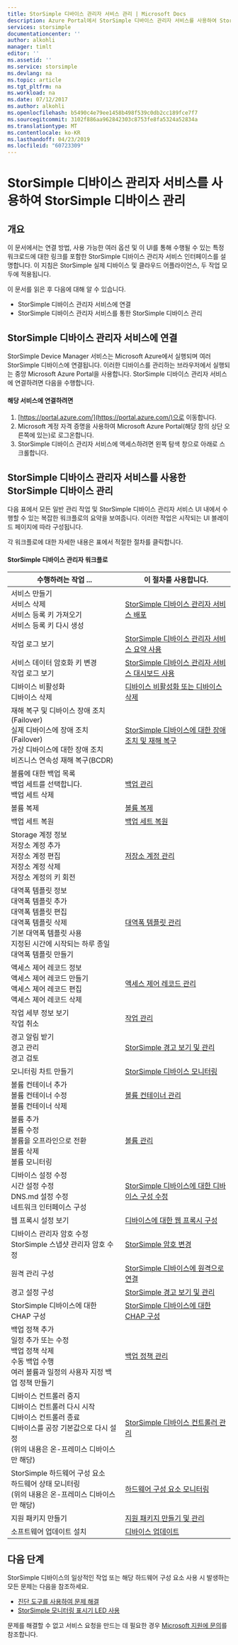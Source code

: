 ```yaml
---
title: StorSimple 디바이스 관리자 서비스 관리 | Microsoft Docs
description: Azure Portal에서 StorSimple 디바이스 관리자 서비스를 사용하여 StorSimple 디바이스를 관리하는 방법을 알아봅니다.
services: storsimple
documentationcenter: ''
author: alkohli
manager: timlt
editor: ''
ms.assetid: ''
ms.service: storsimple
ms.devlang: na
ms.topic: article
ms.tgt_pltfrm: na
ms.workload: na
ms.date: 07/12/2017
ms.author: alkohli
ms.openlocfilehash: b5490c4e79ee1458b498f539c0db2cc189fce7f7
ms.sourcegitcommit: 3102f886aa962842303c8753fe8fa5324a52834a
ms.translationtype: MT
ms.contentlocale: ko-KR
ms.lasthandoff: 04/23/2019
ms.locfileid: "60723309"
---
```

# <a name="use-the-storsimple-device-manager-service-to-administer-your-storsimple-device"></a>StorSimple 디바이스 관리자 서비스를 사용하여 StorSimple 디바이스 관리

## <a name="overview"></a>개요

이 문서에서는 연결 방법, 사용 가능한 여러 옵션 및 이 UI를 통해 수행될 수 있는 특정 워크로드에 대한 링크를 포함한 StorSimple 디바이스 관리자 서비스 인터페이스를 설명합니다. 이 지침은 StorSimple 실제 디바이스 및 클라우드 어플라이언스, 두 작업 모두에 적용됩니다.

이 문서를 읽은 후 다음에 대해 알 수 있습니다.

* StorSimple 디바이스 관리자 서비스에 연결
* StorSimple 디바이스 관리자 서비스를 통한 StorSimple 디바이스 관리

## <a name="connect-to-storsimple-device-manager-service"></a>StorSimple 디바이스 관리자 서비스에 연결

StorSimple Device Manager 서비스는 Microsoft Azure에서 실행되며 여러 StorSimple 디바이스에 연결됩니다. 이러한 디바이스를 관리하는 브라우저에서 실행되는 중앙 Microsoft Azure Portal을 사용합니다. StorSimple 디바이스 관리자 서비스에 연결하려면 다음을 수행합니다.

#### <a name="to-connect-to-the-service"></a>해당 서비스에 연결하려면
1. [https://portal.azure.com/](https://portal.azure.com/)으로 이동합니다.
2. Microsoft 계정 자격 증명을 사용하여 Microsoft Azure Portal(해당 창의 상단 오른쪽에 있는)로 로그온합니다.
3. StorSimple 디바이스 관리자 서비스에 액세스하려면 왼쪽 탐색 창으로 아래로 스크롤합니다.


## <a name="administer-storsimple-device-using-storsimple-device-manager-service"></a>StorSimple 디바이스 관리자 서비스를 사용한 StorSimple 디바이스 관리

다음 표에서 모든 일반 관리 작업 및 StorSimple 디바이스 관리자 서비스 UI 내에서 수행할 수 있는 복잡한 워크플로의 요약을 보여줍니다. 이러한 작업은 시작되는 UI 블레이드 페이지에 따라 구성됩니다.

각 워크플로에 대한 자세한 내용은 표에서 적절한 절차를 클릭합니다.

#### <a name="storsimple-device-manager-workflows"></a>StorSimple 디바이스 관리자 워크플로

| 수행하려는 작업 ... | 이 절차를 사용합니다. |
| --- | --- |
| 서비스 만들기</br>서비스 삭제</br>서비스 등록 키 가져오기</br>서비스 등록 키 다시 생성 |[StorSimple 디바이스 관리자 서비스 배포](storsimple-8000-manage-service.md) |
| 작업 로그 보기 |[StorSimple 디바이스 관리자 서비스 요약 사용](storsimple-8000-service-dashboard.md) |
| 서비스 데이터 암호화 키 변경</br>작업 로그 보기 |[StorSimple 디바이스 관리자 서비스 대시보드 사용](storsimple-8000-service-dashboard.md) |
| 디바이스 비활성화</br>디바이스 삭제 |[디바이스 비활성화 또는 디바이스 삭제](storsimple-8000-deactivate-and-delete-device.md) |
| 재해 복구 및 디바이스 장애 조치(Failover)</br>실제 디바이스에 장애 조치(Failover)</br>가상 디바이스에 대한 장애 조치</br>비즈니스 연속성 재해 복구(BCDR) |[StorSimple 디바이스에 대한 장애 조치 및 재해 복구](storsimple-8000-device-failover-disaster-recovery.md) |
| 볼륨에 대한 백업 목록</br>백업 세트를 선택합니다.</br>백업 세트 삭제 |[백업 관리](storsimple-8000-manage-backup-catalog.md) |
| 볼륨 복제 |[볼륨 복제](storsimple-8000-clone-volume-u2.md) |
| 백업 세트 복원 |[백업 세트 복원](storsimple-8000-restore-from-backup-set-u2.md) |
| Storage 계정 정보</br>저장소 계정 추가</br>저장소 계정 편집</br>저장소 계정 삭제</br>저장소 계정의 키 회전 |[저장소 계정 관리](storsimple-8000-manage-storage-accounts.md) |
| 대역폭 템플릿 정보</br>대역폭 템플릿 추가</br>대역폭 템플릿 편집</br>대역폭 템플릿 삭제</br>기본 대역폭 템플릿 사용</br>지정된 시간에 시작되는 하루 종일 대역폭 템플릿 만들기 |[대역폭 템플릿 관리](storsimple-8000-manage-bandwidth-templates.md) |
| 액세스 제어 레코드 정보</br>액세스 제어 레코드 만들기</br>액세스 제어 레코드 편집</br>액세스 제어 레코드 삭제 |[액세스 제어 레코드 관리](storsimple-8000-manage-acrs.md) |
| 작업 세부 정보 보기</br>작업 취소 |[작업 관리](storsimple-8000-manage-jobs-u2.md) |
| 경고 알림 받기</br>경고 관리</br>경고 검토 |[StorSimple 경고 보기 및 관리](storsimple-8000-manage-alerts.md) |
| 모니터링 차트 만들기 |[StorSimple 디바이스 모니터링](storsimple-monitor-device.md) |
| 볼륨 컨테이너 추가</br>볼륨 컨테이너 수정</br>볼륨 컨테이너 삭제 |[볼륨 컨테이너 관리](storsimple-8000-manage-volume-containers.md) |
| 볼륨 추가</br>볼륨 수정</br>볼륨을 오프라인으로 전환</br>볼륨 삭제</br>볼륨 모니터링 |[볼륨 관리](storsimple-8000-manage-volumes-u2.md) |
| 디바이스 설정 수정</br>시간 설정 수정</br>DNS.md 설정 수정</br>네트워크 인터페이스 구성 |[StorSimple 디바이스에 대한 디바이스 구성 수정](storsimple-8000-modify-device-config.md) |
| 웹 프록시 설정 보기 |[디바이스에 대한 웹 프록시 구성](storsimple-8000-configure-web-proxy.md) |
| 디바이스 관리자 암호 수정</br>StorSimple 스냅샷 관리자 암호 수정 |[StorSimple 암호 변경](storsimple-8000-change-passwords.md) |
| 원격 관리 구성 |[StorSimple 디바이스에 원격으로 연결](storsimple-8000-remote-connect.md) |
| 경고 설정 구성 |[StorSimple 경고 보기 및 관리](storsimple-8000-manage-alerts.md) |
| StorSimple 디바이스에 대한 CHAP 구성 |[StorSimple 디바이스에 대한 CHAP 구성](storsimple-configure-chap.md) |
| 백업 정책 추가</br>일정 추가 또는 수정</br>백업 정책 삭제</br>수동 백업 수행</br>여러 볼륨과 일정의 사용자 지정 백업 정책 만들기 |[백업 정책 관리](storsimple-8000-manage-backup-policies-u2.md) |
| 디바이스 컨트롤러 중지</br>디바이스 컨트롤러 다시 시작</br>디바이스 컨트롤러 종료</br>디바이스를 공장 기본값으로 다시 설정</br>(위의 내용은 온-프레미스 디바이스만 해당) |[StorSimple 디바이스 컨트롤러 관리](storsimple-8000-manage-device-controller.md) |
| StorSimple 하드웨어 구성 요소</br>하드웨어 상태 모니터링</br>(위의 내용은 온-프레미스 디바이스만 해당) |[하드웨어 구성 요소 모니터링](storsimple-8000-monitor-hardware-status.md) |
| 지원 패키지 만들기 |[지원 패키지 만들기 및 관리](storsimple-8000-contact-microsoft-support.md#start-a-support-session-in-windows-powershell-for-storsimple) |
| 소프트웨어 업데이트 설치 |[디바이스 업데이트](storsimple-update-device.md) |

## <a name="next-steps"></a>다음 단계

StorSimple 디바이스의 일상적인 작업 또는 해당 하드웨어 구성 요소 사용 시 발생하는 모든 문제는 다음을 참조하세요.

* [진단 도구를 사용하여 문제 해결](storsimple-8000-diagnostics.md)
* [StorSimple 모니터링 표시기 LED 사용](storsimple-monitoring-indicators.md)

문제를 해결할 수 없고 서비스 요청을 만드는 데 필요한 경우 [Microsoft 지원에 문의](storsimple-8000-contact-microsoft-support.md)를 참조합니다.

